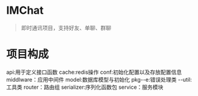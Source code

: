 # IMChat

>
>即时通讯项目，支持好友、单聊、群聊

# 项目构成
api:用于定义接口函数
cache:redis操作
conf:初始化配置以及存放配置信息
middlware：应用中间件
model:数据库模型与初始化
pkg--e:错误处理类
   --util:工具类
router：路由组
serializer:序列化函数包
service：服务模块



   
